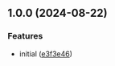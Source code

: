 

## 1.0.0 (2024-08-22)


### Features

* initial ([e3f3e46](https://github.com/andreafspeziale/nestjs-search/commit/e3f3e46994da4639dc5b36c6675312dab1657898))
